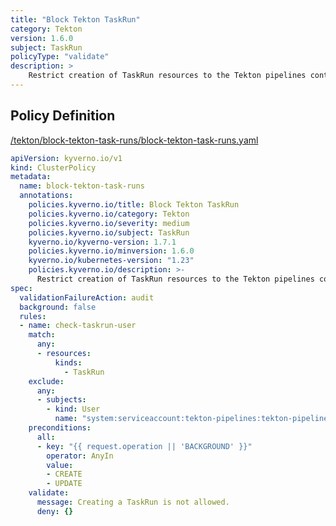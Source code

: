 ```yaml
---
title: "Block Tekton TaskRun"
category: Tekton
version: 1.6.0
subject: TaskRun
policyType: "validate"
description: >
    Restrict creation of TaskRun resources to the Tekton pipelines controller.
---
```


## Policy Definition
<a href="https://github.com/kyverno/policies/raw/main//tekton/block-tekton-task-runs/block-tekton-task-runs.yaml" target="-blank">/tekton/block-tekton-task-runs/block-tekton-task-runs.yaml</a>

```yaml
apiVersion: kyverno.io/v1
kind: ClusterPolicy
metadata:
  name: block-tekton-task-runs
  annotations:
    policies.kyverno.io/title: Block Tekton TaskRun
    policies.kyverno.io/category: Tekton
    policies.kyverno.io/severity: medium
    policies.kyverno.io/subject: TaskRun
    kyverno.io/kyverno-version: 1.7.1
    policies.kyverno.io/minversion: 1.6.0
    kyverno.io/kubernetes-version: "1.23"
    policies.kyverno.io/description: >-
      Restrict creation of TaskRun resources to the Tekton pipelines controller.
spec:
  validationFailureAction: audit
  background: false
  rules:
  - name: check-taskrun-user
    match:
      any:
      - resources:
          kinds:
            - TaskRun
    exclude:
      any:
      - subjects:
        - kind: User 
          name: "system:serviceaccount:tekton-pipelines:tekton-pipelines-controller"
    preconditions:
      all:
      - key: "{{ request.operation || 'BACKGROUND' }}"
        operator: AnyIn
        value:
        - CREATE
        - UPDATE
    validate:
      message: Creating a TaskRun is not allowed.
      deny: {}
```
